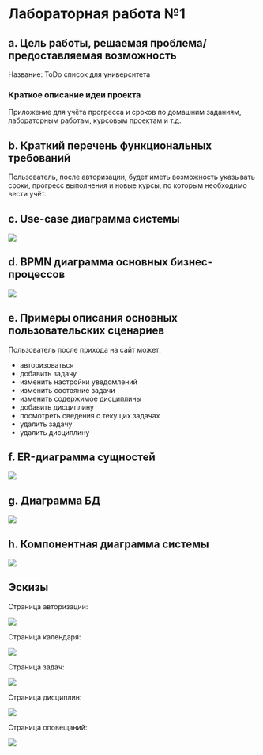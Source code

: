 # Лабораторная работа №1

## a. Цель работы, решаемая проблема/предоставляемая возможность

Название: ToDo список для университета

### Краткое описание идеи проекта

Приложение для учёта прогресса и сроков по домашним заданиям, лабораторным работам, курсовым проектам и т.д. 

## b. Краткий перечень функциональных требований

Пользователь, после авторизации, будет иметь возможность указывать сроки, прогресс выполнения и новые курсы, по которым необходимо вести учёт.

## c. Use-case диаграмма системы

![](img/use_case.png)

## d. BPMN диаграмма основных бизнес-процессов

![](img/BPMN.png)

## e. Примеры описания основных пользовательских сценариев

Пользователь после прихода на сайт может:

- авторизоваться
- добавить задачу
- изменить настройки уведомлений
- изменить состояние задачи
- изменить содержимое дисциплины
- добавить дисциплину
- посмотреть сведения о текущих задачах
- удалить задачу
- удалить дисциплину

## f. ER-диаграмма сущностей

![](img/ER_diagram.png)

## g. Диаграмма БД

![](img/DB_diagram.png)

## h. Компонентная диаграмма системы

![](img/CD.jpg)

## Эскизы

Страница авторизации:

![](img/main.png)

Страница календаря:

![](img/calendar.png)

Страница задач:

![](img/task.png)

Страница дисциплин:

![](img/discipline.png)

Страница оповещаний:

![](img/message.png)
